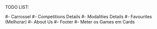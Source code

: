TODO LIST:

#- Carrossel
#- Competitions Details
#- Modalities Details
#- Favourites (Melhorar)
#- About Us
#- Footer
#- Meter os Games em Cards


